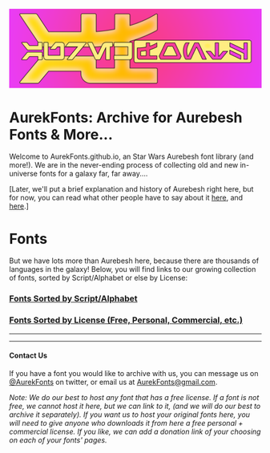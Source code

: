 [![AurekFonts Logo](https://github.com/AurekFonts/AurekFonts.github.io/blob/master/AurekFontsBanner.png?raw=true "AurekFonts Banner")](https://AurekFonts.github.io)
# AurekFonts: Archive for Aurebesh Fonts & More...

Welcome to AurekFonts.github.io, an Star Wars Aurebesh font library (and more!). We are in the never-ending process of collecting old and new in-universe fonts for a galaxy far, far away....

[Later, we'll put a brief explanation and history of Aurebesh right here, but for now, you can read what other people have to say about it [here](https://starwars.fandom.com/wiki/Aurebesh), and [here](https://web.archive.org/web/20110429204741/http://www.echostation.com/features/aurebesh.htm).]

# Fonts
But we have lots more than Aurebesh here, because there are thousands of languages in the galaxy! Below, you will find links to our growing collection of fonts, sorted by Script/Alphabet or else by License:
### [Fonts Sorted by Script/Alphabet](https://github.com/AurekFonts/AurekFonts.github.io/wiki#fonts-sorted-by-scriptalphabet)
### [Fonts Sorted by License (Free, Personal, Commercial, etc.)](https://github.com/AurekFonts/AurekFonts.github.io/wiki#fonts-sorted-by-license)

***
***

#### Contact Us
If you have a font you would like to archive with us, you can message us on [@AurekFonts](https://twitter.com/AurekFonts) on twitter, or email us at [AurekFonts@gmail.com](mailto:AurekFonts@gmail.com).

_Note: We do our best to host any font that has a free license. If a font is not free, we cannot host it here, but we can link to it, (and we will do our best to archive it separately). If you want us to host your original fonts here, you will need to give anyone who downloads it from here a free personal + commercial license. If you like, we can add a donation link of your choosing on each of your fonts' pages._

